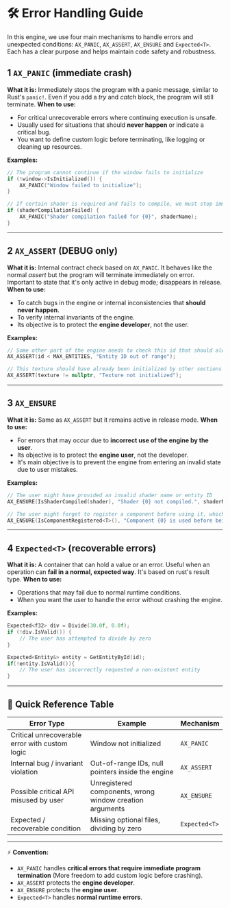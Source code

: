 # 🛠 Error Handling Guide

In this engine, we use four main mechanisms to handle errors and unexpected conditions: `AX_PANIC`, `AX_ASSERT`, `AX_ENSURE` and `Expected<T>`. Each has a clear purpose and helps maintain code safety and robustness.

## 1 `AX_PANIC` (immediate crash)

**What it is:** Immediately stops the program with a panic message, similar to Rust's `panic!`. Even if you add a *try* and *catch* block, the program will still terminate.
**When to use:**

- For critical unrecoverable errors where continuing execution is unsafe.
- Usually used for situations that should **never happen** or indicate a critical bug.
- You want to define custom logic before terminating, like logging or cleaning up resources.

**Examples:**

```cpp
// The program cannot continue if the window fails to initialize
if (!window->IsInitialized()) {
    AX_PANIC("Window failed to initialize");
}
```

```cpp
// If certain shader is required and fails to compile, we must stop immediately
if (shaderCompilationFailed) {
    AX_PANIC("Shader compilation failed for {0}", shaderName);
}
```

---

## 2 `AX_ASSERT` (DEBUG only)

**What it is:** Internal contract check based on `AX_PANIC`. It behaves like the normal *assert* but the program will terminate immediately on error. Important to state that it's only active in debug mode; disappears in release.  
**When to use:**  

- To catch bugs in the engine or internal inconsistencies that **should never happen**.
- To verify internal invariants of the engine.  
- Its objective is to protect the **engine developer**, not the user.

**Examples:**

```cpp
// Some other part of the engine needs to check this id that should always be valid
AX_ASSERT(id < MAX_ENTITIES, "Entity ID out of range");
```

```cpp
// This texture should have already been initialized by other sections of the engine
AX_ASSERT(texture != nullptr, "Texture not initialized");
```

---

## 3 `AX_ENSURE`

**What it is:** Same as `AX_ASSERT` but it remains active in release mode.
**When to use:**

- For errors that may occur due to **incorrect use of the engine by the user**.
- Its objective is to protect the **engine user**, not the developer.
- It's main objective is to prevent the engine from entering an invalid state due to user mistakes.

**Examples:**

```cpp
// The user might have provided an invalid shader name or entity ID
AX_ENSURE(IsShaderCompiled(shader), "Shader {0} not compiled.", shaderName);
```

```cpp
// The user might forget to register a component before using it, which would break the engine
AX_ENSURE(IsComponentRegistered<T>(), "Component {0} is used before being registered.", typeid(T).name());
```

---

## 4 `Expected<T>` (recoverable errors)

**What it is:** A container that can hold a value or an error. Useful when an operation can **fail in a normal, expected way**. It's based on rust's result type.
**When to use:**

- Operations that may fail due to normal runtime conditions.
- When you want the user to handle the error without crashing the engine.

**Examples:**

```cpp
Expected<f32> div = Divide(30.0f, 0.0f);
if (!div.IsValid()) {
    // The user has attempted to divide by zero
}
```

```cpp
Expected<Entity&> entity = GetEntityById(id);
if(!entity.IsValid()){
    // The user has incorrectly requested a non-existent entity
}
```

---

## 📌 Quick Reference Table

| Error Type                         | Example                                           | Mechanism     |
| ---------------------------------- | ------------------------------------------------- | ------------- |
| Critical unrecoverable error with custom logic       | Window not initialized   | `AX_PANIC`    |
| Internal bug / invariant violation | Out-of-range IDs, null pointers inside the engine | `AX_ASSERT`   |
| Possible critical API misused by user                 | Unregistered components, wrong window creation arguments| `AX_ENSURE`   |
| Expected / recoverable condition   | Missing optional files, dividing by zero| `Expected<T>` |

---

⚡ **Convention:**

- `AX_PANIC` handles **critical errors that require immediate program termination** (More freedom to add custom logic before crashing).
- `AX_ASSERT` protects the **engine developer**.
- `AX_ENSURE` protects the **engine user**.
- `Expected<T>` handles **normal runtime errors**.
